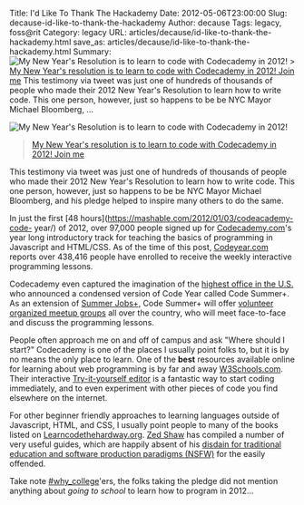 Title: I'd Like To Thank The Hackademy
Date: 2012-05-06T23:00:00
Slug: decause-id-like-to-thank-the-hackademy
Author: decause
Tags: legacy, foss@rit
Category: legacy
URL: articles/decause/id-like-to-thank-the-hackademy.html
save_as: articles/decause/id-like-to-thank-the-hackademy.html
Summary: ![My New Year's Resolution is to learn to code with Codecademy in 2012!](http://foss.rit.edu/files/images/bloombergtweetcrop.png)  > [My New Year's resolution is to learn to code with Codecademy in 2012! Join me](https://twitter.com/#!/MikeBloomberg/status/154999795159805952)  This testimony via tweet was just one of hundreds of thousands of people who made their 2012 New Year's Resolution to learn how to write code. This one person, however, just so happens to be be NYC Mayor Michael Bloomberg, ... 

![My New Year's Resolution is to learn to code with Codecademy in
2012!](http://foss.rit.edu/files/images/bloombergtweetcrop.png)

> [My New Year's resolution is to learn to code with Codecademy in 2012! Join
me](https://twitter.com/#!/MikeBloomberg/status/154999795159805952)

This testimony via tweet was just one of hundreds of thousands of people who
made their 2012 New Year's Resolution to learn how to write code. This one
person, however, just so happens to be be NYC Mayor Michael Bloomberg, and his
pledge helped to inspire many others to do the same.

In just the first [48 hours](https://mashable.com/2012/01/03/codeacademy-code-
year/) of 2012, over 97,000 people signed up for
[Codecademy.com](http://codecademy.com)'s year long introductory track for
teaching the basics of programming in Javascript and HTML/CSS. As of the time
of this post, [Codeyear.com](http://codeyear.com) reports over 438,416 people
have enrolled to receive the weekly interactive programming lessons.

Codecademy even captured the imagination of the [highest office in the
U.S.](http://techcrunch.com/2012/01/17/code-summer-plus/) who announced a
condensed version of Code Year called Code Summer+. As an extension of [Summer
Jobs+](http://www.dol.gov/summerjobs/), Code Summer+ will offer [volunteer
organized meetup groups](http://codeyear.com/meetups) all over the country,
who will meet face-to-face and discuss the programming lessons.

People often approach me on and off of campus and ask "Where should I start?"
Codecademy is one of the places I usually point folks to, but it is by no
means the only place to learn. One of the **best** resources available online
for learning about web programming is by far and away
[W3Schools.com](http://w3schools.com/). Their interactive [Try-it-yourself
editor](http://w3schools.com/html/tryit.asp?filename=tryhtml_intro) is a
fantastic way to start coding immediately, and to even experiment with other
pieces of code you find elsewhere on the internet.

For other beginner friendly approaches to learning languages outside of
Javascript, HTML, and CSS, I usually point people to many of the books listed
on [Learncodethehardway.org](http://learncodethehardway.org/). [Zed
Shaw](https://twitter.com/#!/zedshaw) has compiled a number of very useful
guides, which are happily absent of his [disdain for traditional education and
software production paradigms (NSFW)](http://programming-motherfucker.com) for
the easily offended.

Take note [#why_college](https://twitter.com/#!/search/%23why_college)'ers,
the folks taking the pledge did not mention anything about _going to school_
to learn how to program in 2012...

